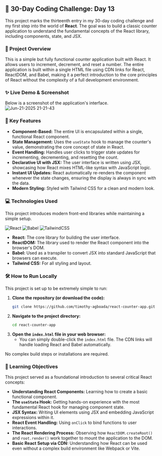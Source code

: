 ## 🚀 30-Day Coding Challenge: Day 13

This project marks the thirteenth entry in my 30-day coding challenge and my first step into the world of **React**. The goal was to build a classic counter application to understand the fundamental concepts of the React library, including components, state, and JSX.

### 📖 Project Overview

This is a simple but fully functional counter application built with React. It allows users to increment, decrement, and reset a number. The entire application is built within a single HTML file using CDN links for React, ReactDOM, and Babel, making it a perfect introduction to the core principles of React without the complexity of a full development environment.

### ✨ Live Demo & Screenshot

Below is a screenshot of the application's interface.
![Jun-21-2025 21-21-43](https://github.com/user-attachments/assets/332ce246-d63c-413f-b9a6-17ef0a326a8e)


### 🌟 Key Features

* **Component-Based:** The entire UI is encapsulated within a single, functional React component.
* **State Management:** Uses the `useState` hook to manage the counter's value, demonstrating the core concept of state in React.
* **Event Handling:** Handles user clicks to trigger state updates for incrementing, decrementing, and resetting the count.
* **Declarative UI with JSX:** The user interface is written using JSX, showcasing how React mixes HTML-like syntax with JavaScript logic.
* **Instant UI Updates:** React automatically re-renders the component whenever the state changes, ensuring the display is always in sync with the data.
* **Modern Styling:** Styled with Tailwind CSS for a clean and modern look.

### 💻 Technologies Used

This project introduces modern front-end libraries while maintaining a simple setup.

![React](https://img.shields.io/badge/react-%2320232a.svg?style=for-the-badge&logo=react&logoColor=%2361DAFB)
![Babel](https://img.shields.io/badge/Babel-%23F9DC3e.svg?style=for-the-badge&logo=babel&logoColor=black)
![TailwindCSS](https://img.shields.io/badge/tailwindcss-%2338B2AC.svg?style=for-the-badge&logo=tailwind-css&logoColor=white)

* **React:** The core library for building the user interface.
* **ReactDOM:** The library used to render the React component into the browser's DOM.
* **Babel:** Used as a transpiler to convert JSX into standard JavaScript that browsers can execute.
* **Tailwind CSS:** For all styling and layout.

### 🛠️ How to Run Locally

This project is set up to be extremely simple to run:

1.  **Clone the repository (or download the code):**
    ```bash
    git clone https://github.com/timothy-agboada/react-counter-app.git
    ```
2.  **Navigate to the project directory:**
    ```bash
    cd react-counter-app
    ```
3.  **Open the `index.html` file in your web browser:**
    * You can simply double-click the `index.html` file. The CDN links will handle loading React and Babel automatically.

No complex build steps or installations are required.

### 🎯 Learning Objectives

This project served as a foundational introduction to several critical React concepts:

* **Understanding React Components:** Learning how to create a basic functional component.
* **The `useState` Hook:** Getting hands-on experience with the most fundamental React hook for managing component state.
* **JSX Syntax:** Writing UI elements using JSX and embedding JavaScript expressions within it.
* **React Event Handling:** Using `onClick` to bind functions to user interactions.
* **The React Rendering Process:** Observing how `ReactDOM.createRoot()` and `root.render()` work together to mount the application to the DOM.
* **Basic React Setup via CDN:** Understanding how React can be used even without a complex build environment like Webpack or Vite.
